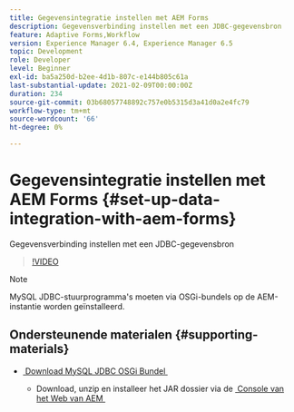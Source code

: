 ```yaml
---
title: Gegevensintegratie instellen met AEM Forms
description: Gegevensverbinding instellen met een JDBC-gegevensbron
feature: Adaptive Forms,Workflow
version: Experience Manager 6.4, Experience Manager 6.5
topic: Development
role: Developer
level: Beginner
exl-id: ba5a250d-b2ee-4d1b-807c-e144b805c61a
last-substantial-update: 2021-02-09T00:00:00Z
duration: 234
source-git-commit: 03b68057748892c757e0b5315d3a41d0a2e4fc79
workflow-type: tm+mt
source-wordcount: '66'
ht-degree: 0%

---
```


# Gegevensintegratie instellen met AEM Forms {#set-up-data-integration-with-aem-forms}

Gegevensverbinding instellen met een JDBC-gegevensbron

>[!VIDEO](https://video.tv.adobe.com/v/17724?quality=12&learn=on)

>[!NOTE]
>
>MySQL JDBC-stuurprogramma&#39;s moeten via OSGi-bundels op de AEM-instantie worden geïnstalleerd.

## Ondersteunende materialen {#supporting-materials}

* [&#x200B; Download MySQL JDBC OSGi Bundel &#x200B;](https://dev.mysql.com/downloads/connector/j/)

   * Download, unzip en installeer het JAR dossier via de [&#x200B; Console van het Web van AEM &#x200B;](http://localhost:4502/system/console/bundles)
